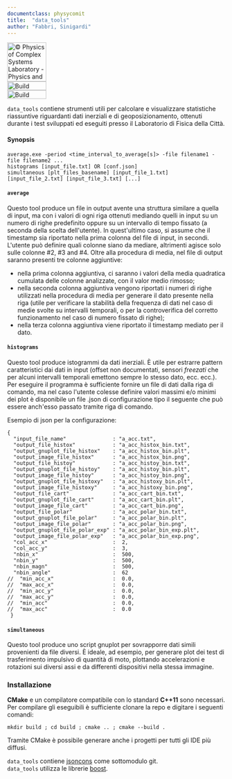 ```yaml
---
documentclass: physycomit
title:  "data_tools"
author: "Fabbri, Sinigardi"
---
```


<a href="http://www.physycom.unibo.it"> 
<div class="image">
<img src="https://cdn.rawgit.com/physycom/templates/697b327d/logo_unibo.png" width="90" height="90" alt="© Physics of Complex Systems Laboratory - Physics and Astronomy Department - University of Bologna"> 
</div>
</a>
<a href="https://travis-ci.org/physycom/data_tools"> 
<div class="image">
<img src="https://travis-ci.org/physycom/data_tools.svg?branch=master" width="90" height="20" alt="Build Status"> 
</div>
</a>
<a href="https://ci.appveyor.com/project/cenit/data-tools"> 
<div class="image">
<img src="https://ci.appveyor.com/api/projects/status/cf9icu8pp70hqwip?svg=true" width="90" height="20" alt="Build Status"> 
</div>
</a>


`data_tools` contiene strumenti utili per calcolare e visualizzare statistiche riassuntive riguardanti dati inerziali e di geoposizionamento, ottenuti durante i test sviluppati ed eseguiti presso il Laboratorio di Fisica della Città.  

#### Synopsis
```
average.exe -period <time_interval_to_average[s]> -file filename1 -file filename2 ...
histograms [input_file.txt] OR [conf.json]
simultaneous [plt_files_basename] [input_file_1.txt] [input_file_2.txt] [input_file_3.txt] [...]
```

#### `average`
Questo tool produce un file in output avente una struttura similare a quella di input, ma con i valori di ogni riga ottenuti mediando quelli in input su un numero di righe predefinito oppure su un intervallo di tempo fissato (a seconda della scelta dell'utente). In quest'ultimo caso, si assume che il timestamp sia riportato nella prima colonna del file di input, in secondi. L'utente può definire quali colonne siano da mediare, altrimenti agisce solo sulle colonne #2, #3 and #4.
Oltre alla procedura di media, nel file di output saranno presenti tre colonne aggiuntive:
- nella prima colonna aggiuntiva, ci saranno i valori della media quadratica cumulata delle colonne analizzate, con il valor medio rimosso;
- nella seconda colonna aggiuntiva vengono riportati i numeri di righe utilizzati nella procedura di media per generare il dato presente nella riga (utile per verificare la stabilità della frequenza di dati nel caso di medie svolte su intervalli temporali, o per la controverifica del corretto funzionamento nel caso di numero fissato di righe);
- nella terza colonna aggiuntiva viene riportato il timestamp mediato per il dato.

#### `histograms`
Questo tool produce istogrammi da dati inerziali. È utile per estrarre pattern caratteristici dai dati in input (offset non documentati, sensori *freezati* che per alcuni intervalli temporali emettono sempre lo stesso dato, ecc. ecc.). Per eseguire il programma è sufficiente fornire un file di dati dalla riga di comando, ma nel caso l'utente colesse definire valori massimi e/o minimi dei plot è disponibile un file .json di configurazione tipo il seguente che può essere anch'esso passato tramite riga di comando.

Esempio di json per la configurazione:
```
{
  "input_file_name"               : "a_acc.txt",
  "output_file_histox"            : "a_acc_histox_bin.txt",
  "output_gnuplot_file_histox"    : "a_acc_histox_bin.plt",
  "output_image_file_histox"      : "a_acc_histox_bin.png",
  "output_file_histoy"            : "a_acc_histoy_bin.txt",
  "output_gnuplot_file_histoy"    : "a_acc_histoy_bin.plt",
  "output_image_file_histoy"      : "a_acc_histoy_bin.png",
  "output_gnuplot_file_histoxy"   : "a_acc_histoxy_bin.plt",
  "output_image_file_histoxy"     : "a_acc_histoxy_bin.png",
  "output_file_cart"              : "a_acc_cart_bin.txt",
  "output_gnuplot_file_cart"      : "a_acc_cart_bin.plt",
  "output_image_file_cart"        : "a_acc_cart_bin.png",
  "output_file_polar"             : "a_acc_polar_bin.txt",
  "output_gnuplot_file_polar"     : "a_acc_polar_bin.plt",
  "output_image_file_polar"       : "a_acc_polar_bin.png",
  "output_gnuplot_file_polar_exp" : "a_acc_polar_bin_exp.plt",
  "output_image_file_polar_exp"   : "a_acc_polar_bin_exp.png",
  "col_acc_x"                     :  2,
  "col_acc_y"                     :  3,
  "nbin_x"                        :  500,
  "nbin_y"                        :  500,
  "nbin_magn"                     :  500,
  "nbin_angle"                    :  62
//  "min_acc_x"                   :  0.0,
//  "max_acc_x"                   :  0.0,
//  "min_acc_y"                   :  0.0,
//  "max_acc_y"                   :  0.0,
//  "min_acc"                     :  0.0,
//  "max_acc"                     :  0.0
 }
```

#### `simultaneous`
Questo tool produce uno script gnuplot per sovrapporre dati simili provenienti da file diversi. È ideale, ad esempio, per generare plot dei test di trasferimento impulsivo di quantità di moto, plottando accelerazioni e rotazioni sui diversi assi e da differenti dispositivi nella stessa immagine. 

### Installazione
**CMake** e un compilatore compatibile con lo standard **C++11** sono necessari. Per compilare gli eseguibili è sufficiente clonare la repo e digitare i seguenti comandi:  
```
mkdir build ; cd build ; cmake .. ; cmake --build .
```
Tramite CMake è possibile generare anche i progetti per tutti gli IDE più diffusi.

`data_tools` contiene [jsoncons](https://github.com/danielaparker/jsoncons) come sottomodulo git.   
`data_tools` utilizza le librerie [boost](http://www.boost.org/).   

